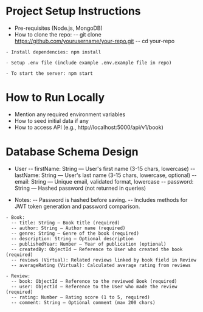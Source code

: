 
# Project Setup Instructions
   
   - Pre-requisites (Node.js, MongoDB)
   - How to clone the repo:
     -- git clone https://github.com/yourusername/your-repo.git
     -- cd your-repo

    - Install dependencies: npm install

    - Setup .env file (include example .env.example file in repo)

    - To start the server: npm start


# How to Run Locally

   - Mention any required environment variables
   - How to seed initial data if any
   - How to access API (e.g., http://localhost:5000/api/v1/book)


 # Database Schema Design
   - User
      -- firstName: String — User's first name (3-15 chars, lowercase)
      -- lastName: String — User's last name (3-15 chars, lowercase, optional)
      -- email: String — Unique email, validated format, lowercase
      -- password: String — Hashed password (not returned in queries)

   - Notes:
      -- Password is hashed before saving.
      -- Includes methods for JWT token generation and password comparison.

    - Book:
      -- title: String — Book title (required)
      -- author: String — Author name (required)
      -- genre: String — Genre of the book (required)
      -- description: String — Optional description
      -- publishedYear: Number — Year of publication (optional)
      -- createdBy: ObjectId — Reference to User who created the book (required)
      -- reviews (Virtual): Related reviews linked by book field in Review
      -- averageRating (Virtual): Calculated average rating from reviews

    - Review: 
      -- book: ObjectId — Reference to the reviewed Book (required)
      -- user: ObjectId — Reference to the User who made the review (required)
      -- rating: Number — Rating score (1 to 5, required)
      -- comment: String — Optional comment (max 200 chars)










